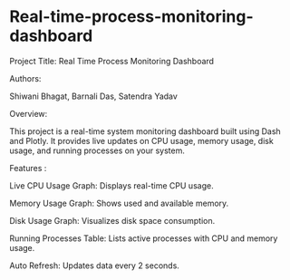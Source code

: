 # Real-time-process-monitoring-dashboard
Project Title: Real Time Process Monitoring Dashboard

Authors:

Shiwani Bhagat, Barnali Das, Satendra Yadav

Overview:

This project is a real-time system monitoring dashboard built using Dash and Plotly. It provides live updates on CPU usage, memory usage, disk usage, and running processes on your system.

Features : 

Live CPU Usage Graph: Displays real-time CPU usage.

Memory Usage Graph: Shows used and available memory.

Disk Usage Graph: Visualizes disk space consumption.

Running Processes Table: Lists active processes with CPU and memory usage.

Auto Refresh: Updates data every 2 seconds.

